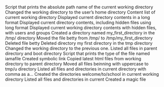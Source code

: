 Script that prints the absolute path name of the current working directory
Changed the working directory to the user’s home directory
Content list of current working directory
Displayed current directory contents in a long format
Displayed current directory contents, including hidden files using long format
Displayed current working directory contents with hidden files, with users and groups
Created a directory named my_first_directory in the /tmp/ directory
Moved the file betty from /tmp/ to /tmp/my_first_directory
Deleted file betty
Deleted directory my first directory in the tmp directory
Changed the working directory to the previous one.
Listed all files in parent directory and boot directory
Script that prints the type of the file named iamafile
Created symbolic link
Copied latest html files from working directory to parent directory
Moved all files beinning with uppercase to tmp/u directory
Listed all files and directories in current directory with comma as a…
Created the directories welcome/to/school in current working directory
Listed all files and directories in current
Created a magic file
